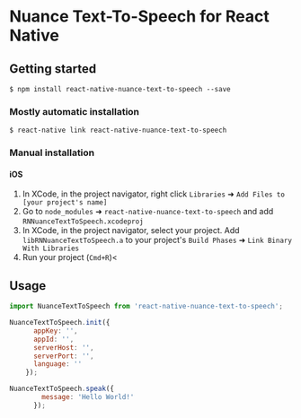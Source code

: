 
# Nuance Text-To-Speech for React Native

## Getting started

`$ npm install react-native-nuance-text-to-speech --save`

### Mostly automatic installation

`$ react-native link react-native-nuance-text-to-speech`

### Manual installation


#### iOS

1. In XCode, in the project navigator, right click `Libraries` ➜ `Add Files to [your project's name]`
2. Go to `node_modules` ➜ `react-native-nuance-text-to-speech` and add `RNNuanceTextToSpeech.xcodeproj`
3. In XCode, in the project navigator, select your project. Add `libRNNuanceTextToSpeech.a` to your project's `Build Phases` ➜ `Link Binary With Libraries`
4. Run your project (`Cmd+R`)<

## Usage
```javascript
import NuanceTextToSpeech from 'react-native-nuance-text-to-speech';

NuanceTextToSpeech.init({
      appKey: '',
      appId: '',
      serverHost: '',
      serverPort: '',
      language: ''
    });

NuanceTextToSpeech.speak({
        message: 'Hello World!'
      });
```
  